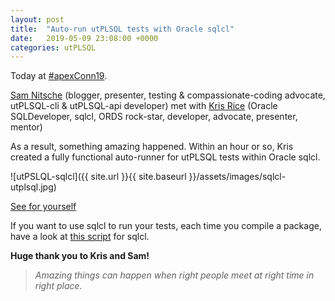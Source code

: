 ```yaml
---
layout: post
title:  "Auto-run utPLSQL tests with Oracle sqlcl"
date:   2019-05-09 23:08:00 +0000
categories: utPLSQL
---
```


Today at [#apexConn19](https://twitter.com/search?q=%23apexConn19&src=typd).

[Sam Nitsche](https://twitter.com/Der_Pesse) (blogger, presenter, testing & compassionate-coding advocate, utPLSQL-cli & utPLSQL-api developer) met with [Kris Rice](https://twitter.com/krisrice) (Oracle SQLDeveloper, sqlcl, ORDS rock-star, developer, advocate, presenter, mentor) 

As a result, something amazing happened. Within an hour or so, Kris created a fully functional auto-runner for utPLSQL tests within Oracle sqlcl.


![utPSLQL-sqlcl]({{ site.url }}{{ site.baseurl }}/assets/images/sqlcl-utplsql.jpg)

[See for yourself](https://twitter.com/krisrice/status/1126467712211988480)

If you want to use sqlcl to run your tests, each time you compile a package, have a look at [this script](https://github.com/krisrice/sqlcl-utplsql) for sqlcl.


**Huge thank you to Kris and Sam!** 

>*Amazing things can happen when right people meet at right time in right place.*    

